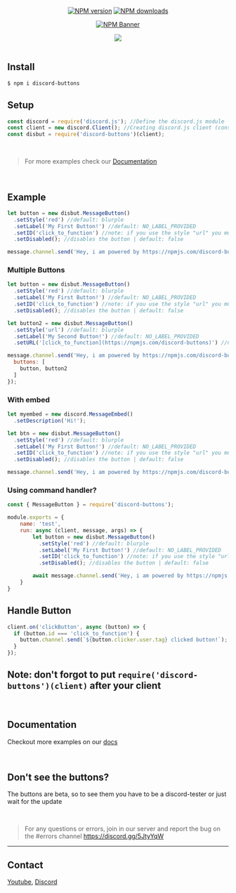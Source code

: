 <div align="center">

  <p>
    <a href="https://www.npmjs.com/package/discord-buttons"><img src="https://img.shields.io/npm/v/discord-buttons?maxAge=3600" alt="NPM version" /></a>
    <a href="https://www.npmjs.com/package/discord-buttons"><img src="https://img.shields.io/npm/dt/discord-buttons?maxAge=3600" alt="NPM downloads" /></a>
  </p>

  <p>
    <a href="https://www.npmjs.com/package/discord-buttons"><img src="https://nodei.co/npm/discord-buttons.png?downloads=true&stars=true" alt="NPM Banner"></a>
  </p>

  <img src="http://pays.host/uploads/390c2d6f-7281-4ebd-9429-5dbff5bcee44/RBcQvq7V_.png">
  <br> <br>
</div>

## Install
```sh
$ npm i discord-buttons
```
## Setup
```js
const discord = require('discord.js'); //Define the discord.js module
const client = new discord.Client(); //Creating discord.js client (constructor)
const disbut = require('discord-buttons')(client);
```

<br />

> For more examples check our [Documentation](https://angelocore.gitbook.io/discord-buttons)

<br />

## Example
```js
let button = new disbut.MessageButton()
  .setStyle('red') //default: blurple
  .setLabel('My First Button!') //default: NO_LABEL_PROVIDED
  .setID('click_to_function') //note: if you use the style "url" you must provide url using .setURL('https://example.com')
  .setDisabled(); //disables the button | default: false

message.channel.send('Hey, i am powered by https://npmjs.com/discord-buttons', button);
```

### Multiple Buttons
```js
let button = new disbut.MessageButton()
  .setStyle('red') //default: blurple
  .setLabel('My First Button!') //default: NO_LABEL_PROVIDED
  .setID('click_to_function') //note: if you use the style "url" you must provide url using .setURL('https://example.com')
  .setDisabled(); //disables the button | default: false

let button2 = new disbut.MessageButton()
  .setStyle('url') //default: blurple
  .setLabel('My Second Button!') //default: NO_LABEL_PROVIDED
  .setURL('[click_to_function](https://npmjs.com/discord-buttons)') //note: if you use other style you must provide id using .setID('myid')

message.channel.send('Hey, i am powered by https://npmjs.com/discord-buttons', {
  buttons: [
    button, button2
  ]
});
```
### With embed
```js
let myembed = new discord.MessageEmbed()
  .setDescription('Hi!');

let btn = new disbut.MessageButton()
  .setStyle('red') //default: blurple
  .setLabel('My First Button!') //default: NO_LABEL_PROVIDED
  .setID('click_to_function') //note: if you use the style "url" you must provide url using .setURL('https://example.com')
  .setDisabled(); //disables the button | default: false

message.channel.send('Hey, i am powered by https://npmjs.com/discord-buttons', { button: btn, embed: myembed });
```
### Using command handler?
```js
const { MessageButton } = require('discord-buttons');

module.exports = {
    name: 'test',
    run: async (client, message, args) => {
        let button = new disbut.MessageButton()
          .setStyle('red') //default: blurple
          .setLabel('My First Button!') //default: NO_LABEL_PROVIDED
          .setID('click_to_function') //note: if you use the style "url" you must provide url using .setURL('https://example.com')
          .setDisabled(); //disables the button | default: false

        await message.channel.send('Hey, i am powered by https://npmjs.com/discord-buttons', button);
    }
}
```

## Handle Button
```js
client.on('clickButton', async (button) => {
  if (button.id === 'click_to_function') {
    button.channel.send(`${button.clicker.user.tag} clicked button!`);
  }
});
```

## Note: don't forgot to put `require('discord-buttons')(client)` after your client

<br>

## Documentation
Checkout more examples on our [docs](https://angelocore.gitbook.io/discord-buttons)

<br>

## Don't see the buttons?
The buttons are beta, so to see them you have to be a discord-tester or just wait for the update

<br>

> For any questions or errors, join in our server and report the bug on the #errors channel https://discord.gg/5JtyYqW

<hr>

## Contact

[Youtube](https://www.youtube.com/channel/UCxxK71QFN4_PrBhCFmH2Jmw), [Discord](https://discord.gg/5JtyYqW)